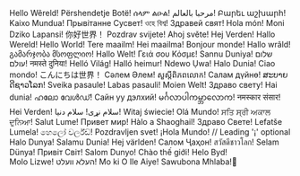Hello Wêreld!
Përshendetje Botë!
ሰላም ልዑል!
مرحبا بالعالم!
Բարեւ աշխարհ!
Kaixo Mundua!
Прывітанне Сусвет!
ওহে বিশ্ব!
Здравей свят!
Hola món!
Moni Dziko Lapansi!
你好世界！
Pozdrav svijete!
Ahoj světe!
Hej Verden!
Hallo Wereld!
Hello World!
Tere maailm!
Hei maailma!
Bonjour monde!
Hallo wrâld!
გამარჯობა მსოფლიო!
Hallo Welt!
Γειά σου Κόσμε!
Sannu Duniya!
שלום עולם!
नमस्ते दुनिया!
Helló Világ!
Halló heimur!
Ndewo Ụwa!
Halo Dunia!
Ciao mondo!
こんにちは世界！
Сәлем Әлем!
សួស្តី​ពិភពលោក!
Салам дүйнө!
ສະ​ບາຍ​ດີ​ຊາວ​ໂລກ!
Sveika pasaule!
Labas pasauli!
Moien Welt!
Здраво свету!
Hai dunia!
ഹലോ വേൾഡ്!
Сайн уу дэлхий!
မင်္ဂလာပါကမ္ဘာလောက!
नमस्कार संसार!
Hei Verden!
سلام نړی!
سلام دنیا!
Witaj świecie!
Olá Mundo!
ਸਤਿ ਸ੍ਰੀ ਅਕਾਲ ਦੁਨਿਆ!
Salut Lume!
Привет мир!
Hàlo a Shaoghail!
Здраво Свете!
Lefatše Lumela!
හෙලෝ වර්ල්ඩ්!
Pozdravljen svet!
¡Hola Mundo!         // Leading '¡' optional
Halo Dunya!
Salamu Dunia!
Hej världen!
Салом Ҷаҳон!
สวัสดีชาวโลก!
Selam Dünya!
Привіт Світ!
Salom Dunyo!
Chào thế giới!
Helo Byd!    
Molo Lizwe!
    העלא וועלט!
Mo ki O Ile Aiye!
Sawubona Mhlaba!🐞

<!--
**joanynha/joanynha** is a ✨ _special_ ✨ repository because its `README.md` (this file) appears on your GitHub profile.

Here are some ideas to get you started:

- 🔭 I’m currently working on ...
- 🌱 I’m currently learning ...
- 👯 I’m looking to collaborate on ...
- 🤔 I’m looking for help with ...
- 💬 Ask me about ...
- 📫 How to reach me: ...
- 😄 Pronouns: ...
- ⚡ Fun fact: ...
-->
